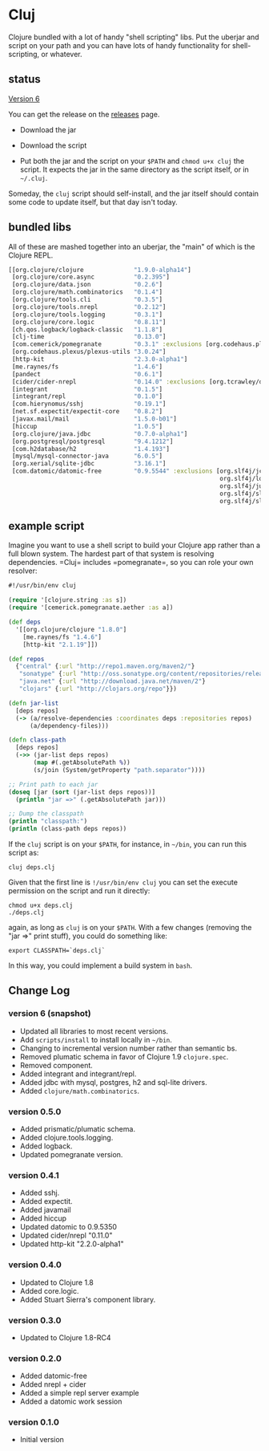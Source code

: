 # Cluj

Clojure bundled with a lot of handy "shell scripting" libs. Put the
uberjar and script on your path and you can have lots of handy
functionality for shell-scripting, or whatever.

## status

[Version 6](https://github.com/zentrope/cluj/releases/tag/v6)

You can get the release on the [releases](https://github.com/zentrope/cluj/releases)  page.

* Download the jar

* Download the script

* Put both the jar and the script on your `$PATH` and `chmod u+x
  cluj` the script. It expects the jar in the same directory as the
  script itself, or in `~/.cluj`.

Someday, the `cluj` script should self-install, and the jar itself
should contain some code to update itself, but that day isn't today.

## bundled libs

All of these are mashed together into an uberjar, the "main" of which
is the Clojure REPL.


```clojure
[[org.clojure/clojure              "1.9.0-alpha14"]
 [org.clojure/core.async           "0.2.395"]
 [org.clojure/data.json            "0.2.6"]
 [org.clojure/math.combinatorics   "0.1.4"]
 [org.clojure/tools.cli            "0.3.5"]
 [org.clojure/tools.nrepl          "0.2.12"]
 [org.clojure/tools.logging        "0.3.1"]
 [org.clojure/core.logic           "0.8.11"]
 [ch.qos.logback/logback-classic   "1.1.8"]
 [clj-time                         "0.13.0"]
 [com.cemerick/pomegranate         "0.3.1" :exclusions [org.codehaus.plexus/plexus-utils]]
 [org.codehaus.plexus/plexus-utils "3.0.24"]
 [http-kit                         "2.3.0-alpha1"]
 [me.raynes/fs                     "1.4.6"]
 [pandect                          "0.6.1"]
 [cider/cider-nrepl                "0.14.0" :exclusions [org.tcrawley/dynapath]]
 [integrant                        "0.1.5"]
 [integrant/repl                   "0.1.0"]
 [com.hierynomus/sshj              "0.19.1"]
 [net.sf.expectit/expectit-core    "0.8.2"]
 [javax.mail/mail                  "1.5.0-b01"]
 [hiccup                           "1.0.5"]
 [org.clojure/java.jdbc            "0.7.0-alpha1"]
 [org.postgresql/postgresql        "9.4.1212"]
 [com.h2database/h2                "1.4.193"]
 [mysql/mysql-connector-java       "6.0.5"]
 [org.xerial/sqlite-jdbc           "3.16.1"]
 [com.datomic/datomic-free         "0.9.5544" :exclusions [org.slf4j/jcl-over-slf4j
                                                           org.slf4j/log4j-over-slf4j
                                                           org.slf4j/jul-to-slf4j
                                                           org.slf4j/slf4j-log4j12
                                                           org.slf4j/slf4j-api]]]
```

## example script

Imagine you want to use a shell script to build your Clojure app
rather than a full blown system. The hardest part of that system is
resolving dependencies. =Cluj= includes =pomegranate=, so you can role
your own resolver:

```clojure
#!/usr/bin/env cluj

(require '[clojure.string :as s])
(require '[cemerick.pomegranate.aether :as a])

(def deps
  '[[org.clojure/clojure "1.8.0"]
    [me.raynes/fs "1.4.6"]
    [http-kit "2.1.19"]])

(def repos
  {"central" {:url "http://repo1.maven.org/maven2/"}
   "sonatype" {:url "http://oss.sonatype.org/content/repositories/releases"}
   "java.net" {:url "http://download.java.net/maven/2"}
   "clojars" {:url "http://clojars.org/repo"}})

(defn jar-list
  [deps repos]
  (-> (a/resolve-dependencies :coordinates deps :repositories repos)
      (a/dependency-files)))

(defn class-path
  [deps repos]
  (->> (jar-list deps repos)
       (map #(.getAbsolutePath %))
       (s/join (System/getProperty "path.separator"))))

;; Print path to each jar
(doseq [jar (sort (jar-list deps repos))]
  (println "jar =>" (.getAbsolutePath jar)))

;; Dump the classpath
(println "classpath:")
(println (class-path deps repos))
```

If the `cluj` script is on your `$PATH`, for instance, in `~/bin`, you
can run this script as:

    cluj deps.clj

Given that the first line is `!/usr/bin/env cluj` you can set the
execute permission on the script and run it directly:

    chmod u+x deps.clj
    ./deps.clj

again, as long as `cluj` is on your `$PATH`. With a few changes
(removing the "jar =>" print stuff), you could do something like:

    export CLASSPATH=`deps.clj`

In this way, you could implement a build system in `bash`.

## Change Log

### version 6 (snapshot)

* Updated all libraries to most recent versions.
* Add `scripts/install` to install locally in `~/bin`.
* Changing to incremental version number rather than semantic bs.
* Removed plumatic schema in favor of Clojure 1.9 `clojure.spec`.
* Removed component.
* Added integrant and integrant/repl.
* Added jdbc with mysql, postgres, h2 and sql-lite drivers.
* Added `clojure/math.combinatorics`.

### version 0.5.0

* Added prismatic/plumatic schema.
* Added clojure.tools.logging.
* Added logback.
* Updated pomegranate version.

### version 0.4.1

* Added sshj.
* Added expectit.
* Added javamail
* Added hiccup
* Updated datomic to 0.9.5350
* Updated cider/nrepl "0.11.0"
* Updated http-kit "2.2.0-alpha1"

### version 0.4.0

* Updated to Clojure 1.8
* Added core.logic.
* Added Stuart Sierra's component library.

### version 0.3.0

* Updated to Clojure 1.8-RC4

### version 0.2.0

* Added datomic-free
* Added nrepl + cider
* Added a simple repl server example
* Added a datomic work session

### version 0.1.0

* Initial version
